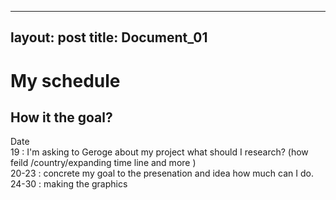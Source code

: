 

---
layout: post
title: Document_01
---

# My schedule

## How it the goal?

Date <br/> 
19 : I'm asking to Geroge about my project what should I research? (how feild /country/expanding time line and more ) <br/>
20-23 : concrete my goal to the presenation and idea how much can I do.  <br/>
24-30 : making the graphics 



